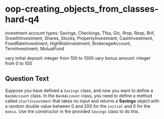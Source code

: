 # oop-creating_objects_from_classes-hard-q4

investment account types:
Savings, Checkings, Tfsa, Gic, Rrsp, Resp, Rrif, GrowthInvestment, Shares, Stocks, PropertyInvestment, CashInvestment,
FixedRateInvestment, HighRiskInvestment, BrokerageAccount, TermInvestment, MutualFund

vary initial deposit: integer from 100 to 1000
vary bonus amount: integer from 0 to 100

## Question Text

Suppose you have defined a `Savings` class, and now you want to define a `BankAccount` class. In the `BankAccount`
class, you need to define a method called `startInvestment` that takes no input and returns a **Savings** object with
a random double value between 0 and 200 for the `initial` and 0 for the `bonus`. Use the constructor in the
provided `Savings` class to do this.